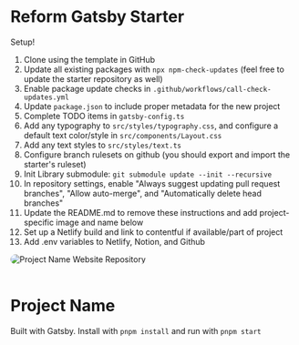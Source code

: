 # Reform Gatsby Starter

Setup!

1. Clone using the template in GitHub
2. Update all existing packages with `npx npm-check-updates` (feel free to update the starter repository as well)
3. Enable package update checks in `.github/workflows/call-check-updates.yml`
4. Update `package.json` to include proper metadata for the new project
5. Complete TODO items in `gatsby-config.ts`
6. Add any typography to `src/styles/typography.css`, and configure a default text color/style in `src/components/Layout.css`
7. Add any text styles to `src/styles/text.ts`
8. Configure branch rulesets on github (you should export and import the starter's ruleset)
9. Init Library submodule: `git submodule update --init --recursive`
10. In repository settings, enable "Always suggest updating pull request branches", "Allow auto-merge", and "Automatically delete head branches"
11. Update the README.md to remove these instructions and add project-specific image and name below
12. Set up a Netlify build and link to contentful if available/part of project
13. Add .env variables to Netlify, Notion, and Github

<!-- Repository Cover -->
<img src="https://picsum.photos/1600/900" alt="Project Name Website Repository" wsidth="100%" style="border-radius: 50px">
<br><br>

# Project Name

Built with Gatsby. Install with `pnpm install` and run with `pnpm start`
